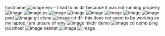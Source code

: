 hostname
![image](https://user-images.githubusercontent.com/87450798/224522663-75c4066a-542d-4b73-b6cc-8a312cf3e954.png)
env - I had to as dir because it was not running properly
![image](https://user-images.githubusercontent.com/87450798/224522674-729d86a5-1874-4378-9e79-15b3e44ed987.png)
![image](https://user-images.githubusercontent.com/87450798/224522501-e9922e70-1ec6-4f81-82bb-f2d31d04f30d.png)
ps
![image](https://user-images.githubusercontent.com/87450798/224522521-ac9c38db-a4db-44f3-9ea1-1b6034f0fc20.png)
![image](https://user-images.githubusercontent.com/87450798/224522533-8969e266-9f96-4a70-a824-fa206b72213e.png)
![image](https://user-images.githubusercontent.com/87450798/224522796-274ae0c9-06f3-4ea6-ae46-e78ac810f643.png)
![image](https://user-images.githubusercontent.com/87450798/224522815-106df346-0b29-4134-adb4-c2c18a563fc3.png)
![image](https://user-images.githubusercontent.com/87450798/224522822-fd729c94-7efd-4130-83a9-692e68e64a23.png)
![image](https://user-images.githubusercontent.com/87450798/224522831-d531de0a-4f3f-4737-9bdc-07c25ee61153.png)
pwd
![image](https://user-images.githubusercontent.com/87450798/224522844-256bc0df-6042-4522-bdb4-753c3108ddee.png)
git clone
![image](https://user-images.githubusercontent.com/87450798/224522863-7b38cac0-c602-4e70-961e-9cf612b7d9a1.png)
cd
df- this does not seem to be working on my laptop I am unsure of why
![image](https://user-images.githubusercontent.com/87450798/224522888-468118e4-f340-469b-baf0-30a5ebd68c13.png)
mkdir demo
![image](https://user-images.githubusercontent.com/87450798/224522924-c838e3b4-d64a-4f6b-9605-b919979064ef.png)
cd demo
ping localhost
![image](https://user-images.githubusercontent.com/87450798/224526700-858f56fe-38b5-4fa4-a584-f4ee52f6886b.png)
netstat
![image](https://user-images.githubusercontent.com/87450798/224526725-82f9b478-8608-49ce-a93a-1fbe8cd7e022.png)
![image](https://user-images.githubusercontent.com/87450798/224526742-cc559dae-0357-45a3-86df-2bdecf59338e.png)
